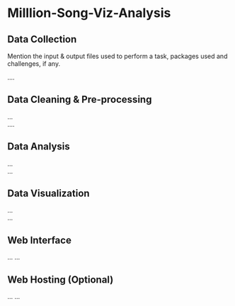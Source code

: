 # Milllion-Song-Viz-Analysis

## Data Collection  
  
Mention the input & output files used to perform a task, packages used and challenges, if any.  

....  

## Data Cleaning & Pre-processing  
...  
....  

## Data Analysis  
...  
... 

## Data Visualization  
...  
...  
 
## Web Interface  
...
...  

## Web Hosting (Optional)  
... 
... 

